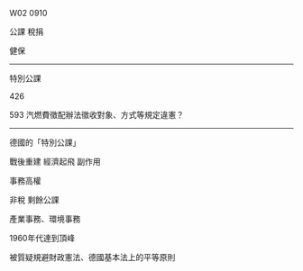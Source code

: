 W02 0910

公課 稅捐

健保

---

特別公課

426

593 汽燃費徵配辦法徵收對象、方式等規定違憲？

---

德國的「特別公課」

戰後重建 經濟起飛 副作用

事務高權

非稅  剩餘公課


產業事務、環境事務


1960年代達到頂峰


被質疑規避財政憲法、德國基本法上的平等原則